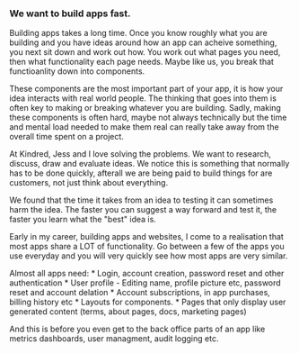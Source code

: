 ### We want to build apps fast.

Building apps takes a long time.
Once you know roughly what you are building and you have ideas around how an app can acheive something, you next sit down and work out how.
You work out what pages you need, then what functionality each page needs.
Maybe like us, you break that functioanlity down into components.

These components are the most important part of your app, it is how your idea interacts with real world people. The thinking that goes into them is often key to making or breaking whatever you are building.
Sadly, making these components is often hard, maybe not always technically but the time and mental load needed to make them real can really take away from the overall time spent on a project.

At Kindred, Jess and I love solving the problems.
We want to research, discuss, draw and evaluate ideas.
We notice this is something that normally has to be done quickly, afterall we are being paid to build things for are customers, not just think about everything.

We found that the time it takes from an idea to testing it can sometimes harm the idea. The faster you can suggest a way forward and test it, the faster you learn what the "best" idea is.

Early in my career, building apps and websites, I come to a realisation that most apps share a LOT of functionality.
Go between a few of the apps you use everyday and you will very quickly see how most apps are very similar.

Almost all apps need:
    * Login, account creation, password reset and other authentication
    * User profile - Editing name, profile picture etc, password reset and account delation
    * Account subscriptions, in app purchases, billing history etc
    * Layouts for components.
    * Pages that only display user generated content (terms, about pages, docs, marketing pages)

And this is before you even get to the back office parts of an app like metrics dashboards, user managment, audit logging etc.

